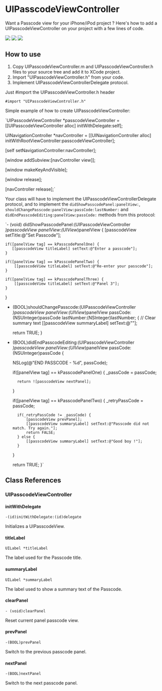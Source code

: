 UIPasscodeViewController
========================

Want a Passcode view for your iPhone/iPod project ? 
Here's how to add a UIPasscodeViewController on your project with a few lines of code.


![](http://files.me.com/lashad/x16phr)
![](http://files.me.com/lashad/sa5cbk)
![](http://files.me.com/lashad/0mxg45)

How to use
----------

1. Copy UIPasscodeViewController.m and UIPasscodeViewController.h files to your source tree and add it to XCode project.
2. Import "UIPasscodeViewController.h" from your code.
3. Implement UIPasscodeViewControllerDelegate protocol.


Just #import the UIPasscodeViewController.h header

`#import "UIPasscodeViewController.h"`


Simple example of how to create UIPasscodeViewController:

  `UIPasscodeViewController *passcodeViewController = [[UIPasscodeViewController alloc] initWithDelegate:self];  
  
  UINavigationController *navController = [[UINavigationController alloc] initWithRootViewController:passcodeViewController];
  
  [self setNavigationController:navController];
  
  [window addSubview:[navController view]];
  
  [window makeKeyAndVisible];
  
  [window release];
  
  [navController release];`

Your class will have to implement the UIPasscodeViewControllerDelegate protocol, and to implement the `didShowPasscodePanel:panelView:`, `shouldChangePasscode:panelView:passCode:lastNumber:` and `didEndPasscodeEditing:panelView:passCode:` methods from this protocol:

`- (void) didShowPasscodePanel:(UIPasscodeViewController *)passcodeView panelView:(UIView*)panelView
{
    [passcodeView setTitle:@"Set Passcode"];
    
    if([panelView tag] == kPasscodePanelOne) {
       [[passcodeView titleLabel] setText:@"Enter a passcode"];
    }

    if([panelView tag] == kPasscodePanelTwo) {
        [[passcodeView titleLabel] setText:@"Re-enter your passcode"];
    }

    if([panelView tag] == kPasscodePanelThree) {
        [[passcodeView titleLabel] setText:@"Panel 3"];
    }
}

- (BOOL)shouldChangePasscode:(UIPasscodeViewController *)passcodeView panelView:(UIView*)panelView passCode:(NSUInteger)passCode lastNumber:(NSInteger)lastNumber;
{
    // Clear summary text
    [[passcodeView summaryLabel] setText:@""];

    return TRUE;
}

- (BOOL)didEndPasscodeEditing:(UIPasscodeViewController *)passcodeView panelView:(UIView*)panelView passCode:(NSUInteger)passCode
{
    
    NSLog(@"END PASSCODE - %d", passCode);
    
    if([panelView tag] == kPasscodePanelOne) {
        _passCode = passCode;
        
        return ![passcodeView nextPanel];
    }

    if([panelView tag] == kPasscodePanelTwo) {
        _retryPassCode = passCode;
        
        if(_retryPassCode != _passCode) {
            [passcodeView prevPanel];
            [[passcodeView summaryLabel] setText:@"Passcode did not match. Try again."];
            return FALSE;
        } else {
            [[passcodeView summaryLabel] setText:@"Good boy !"];    
        }
        
    }
    
    return TRUE;
}`

Class References
----------------

### UIPasscodeViewController

#### initWithDelegate

`-(id)initWithDelegate:(id)delegate`

Initializes a UIPasscodeView.

#### titleLabel

`UILabel *titleLabel`

The label used for the Passcode title.

#### summaryLabel

`UILabel *summaryLabel`

The label used to show a summary text of the Passcode.

#### clearPanel

`- (void)clearPanel`

Reset current panel passcode view.

#### prevPanel

`-(BOOL)prevPanel`

Switch to the previous passcode panel.

#### nextPanel

`-(BOOL)nextPanel`

Switch to the next passcode panel.
